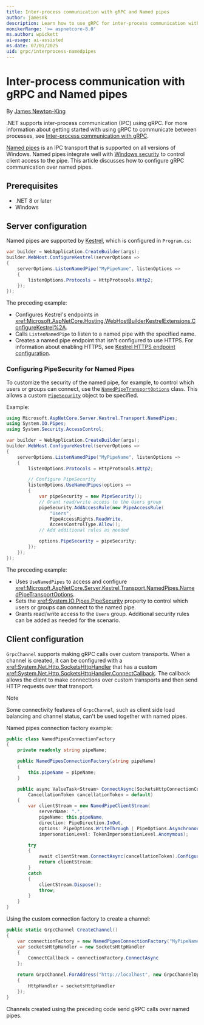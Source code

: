 ```yaml
---
title: Inter-process communication with gRPC and Named pipes
author: jamesnk
description: Learn how to use gRPC for inter-process communication with Named pipes.
monikerRange: '>= aspnetcore-8.0'
ms.author: wpickett
ai-usage: ai-assisted
ms.date: 07/01/2025
uid: grpc/interprocess-namedpipes
---
```

# Inter-process communication with gRPC and Named pipes

<!-- UPDATE 9.0 Activate after release and INCLUDE is updated

[!INCLUDE[](~/includes/not-latest-version.md)]

-->

By [James Newton-King](https://twitter.com/jamesnk)

.NET supports inter-process communication (IPC) using gRPC. For more information about getting started with using gRPC to communicate between processes, see [Inter-process communication with gRPC](xref:grpc/interprocess).

[Named pipes](https://wikipedia.org/wiki/Named_pipe) is an IPC transport that is supported on all versions of Windows. Named pipes integrate well with [Windows security](/windows/win32/ipc/named-pipe-security-and-access-rights) to control client access to the pipe. This article discusses how to configure gRPC communication over named pipes.

## Prerequisites

* .NET 8 or later
* Windows

## Server configuration

Named pipes are supported by [Kestrel](xref:fundamentals/servers/kestrel), which is configured in `Program.cs`:

```csharp
var builder = WebApplication.CreateBuilder(args);
builder.WebHost.ConfigureKestrel(serverOptions =>
{
    serverOptions.ListenNamedPipe("MyPipeName", listenOptions =>
    {
        listenOptions.Protocols = HttpProtocols.Http2;
    });
});
```

The preceding example:

* Configures Kestrel's endpoints in <xref:Microsoft.AspNetCore.Hosting.WebHostBuilderKestrelExtensions.ConfigureKestrel%2A>.
* Calls `ListenNamedPipe` to listen to a named pipe with the specified name.
* Creates a named pipe endpoint that isn't configured to use HTTPS. For information about enabling HTTPS, see [Kestrel HTTPS endpoint configuration](xref:fundamentals/servers/kestrel/endpoints#listenoptionsusehttps).

### Configuring PipeSecurity for Named Pipes

To customize the security of the named pipe, for example, to control which users or groups can connect, use the [`NamedPipeTransportOptions`](xref:Microsoft.AspNetCore.Server.Kestrel.Transport.NamedPipes.NamedPipeTransportOptions) class. This allows a custom [`PipeSecurity`](xref:System.IO.Pipes.PipeSecurity) object to be specified.

Example:

```csharp
using Microsoft.AspNetCore.Server.Kestrel.Transport.NamedPipes;
using System.IO.Pipes;
using System.Security.AccessControl;

var builder = WebApplication.CreateBuilder(args);
builder.WebHost.ConfigureKestrel(serverOptions =>
{
    serverOptions.ListenNamedPipe("MyPipeName", listenOptions =>
    {
        listenOptions.Protocols = HttpProtocols.Http2;

        // Configure PipeSecurity
        listenOptions.UseNamedPipes(options =>
        {
            var pipeSecurity = new PipeSecurity();
            // Grant read/write access to the Users group
            pipeSecurity.AddAccessRule(new PipeAccessRule(
                "Users",
                PipeAccessRights.ReadWrite,
                AccessControlType.Allow));
            // Add additional rules as needed

            options.PipeSecurity = pipeSecurity;
        });
    });
});
```

The preceding example:

* Uses `UseNamedPipes` to access and configure <xref:Microsoft.AspNetCore.Server.Kestrel.Transport.NamedPipes.NamedPipeTransportOptions>.
* Sets the <xref:System.IO.Pipes.PipeSecurity> property to control which users or groups can connect to the named pipe.
* Grants read/write access to the `Users` group. Additional security rules can be added as needed for the scenario.

## Client configuration

`GrpcChannel` supports making gRPC calls over custom transports. When a channel is created, it can be configured with a <xref:System.Net.Http.SocketsHttpHandler> that has a custom <xref:System.Net.Http.SocketsHttpHandler.ConnectCallback>. The callback allows the client to make connections over custom transports and then send HTTP requests over that transport.

> [!NOTE]
> Some connectivity features of `GrpcChannel`, such as client side load balancing and channel status, can't be used together with named pipes.

Named pipes connection factory example:

```csharp
public class NamedPipesConnectionFactory
{
    private readonly string pipeName;

    public NamedPipesConnectionFactory(string pipeName)
    {
        this.pipeName = pipeName;
    }

    public async ValueTask<Stream> ConnectAsync(SocketsHttpConnectionContext _,
        CancellationToken cancellationToken = default)
    {
        var clientStream = new NamedPipeClientStream(
            serverName: ".",
            pipeName: this.pipeName,
            direction: PipeDirection.InOut,
            options: PipeOptions.WriteThrough | PipeOptions.Asynchronous,
            impersonationLevel: TokenImpersonationLevel.Anonymous);

        try
        {
            await clientStream.ConnectAsync(cancellationToken).ConfigureAwait(false);
            return clientStream;
        }
        catch
        {
            clientStream.Dispose();
            throw;
        }
    }
}
```

Using the custom connection factory to create a channel:

```csharp
public static GrpcChannel CreateChannel()
{
    var connectionFactory = new NamedPipesConnectionFactory("MyPipeName");
    var socketsHttpHandler = new SocketsHttpHandler
    {
        ConnectCallback = connectionFactory.ConnectAsync
    };

    return GrpcChannel.ForAddress("http://localhost", new GrpcChannelOptions
    {
        HttpHandler = socketsHttpHandler
    });
}
```

Channels created using the preceding code send gRPC calls over named pipes.
